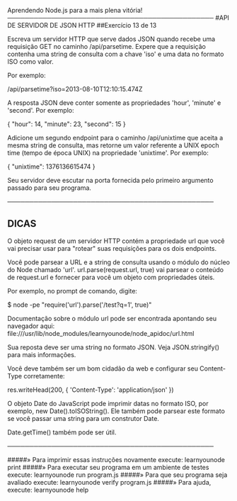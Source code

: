 Aprendendo Node.js para a mais plena vitória!
───────────────────────────────────────────────
#API DE SERVIDOR DE JSON HTTP
##Exercício 13 de 13

Escreva um servidor HTTP que serve dados JSON quando recebe uma requisição GET no caminho /api/parsetime. Expere que a requisição contenha uma string de consulta com a chave 'iso' e uma data no formato ISO como valor.

Por exemplo:

 /api/parsetime?iso=2013-08-10T12:10:15.474Z

A resposta JSON deve conter somente as propriedades 'hour', 'minute' e 'second'. Por exemplo:

   {
     "hour": 14,
     "minute": 23,
     "second": 15
   }

Adicione um segundo endpoint para o caminho /api/unixtime que aceita a mesma string de consulta, mas retorne um valor referente a UNIX epoch time (tempo de época UNIX) na propriedade 'unixtime'. Por exemplo:

   { "unixtime": 1376136615474 }

Seu servidor deve escutar na porta fornecida pelo primeiro argumento passado para seu programa.

───────────────────────────────────────────────

## DICAS

O objeto request de um servidor HTTP contém a propriedade url que você vai precisar usar para "rotear" suas requisições para os dois endpoints.

Você pode parsear a URL e a string de consulta usando o módulo do núcleo do Node chamado 'url'. url.parse(request.url, true) vai parsear o conteúdo de request.url e fornecer para você um objeto com propriedades úteis.

Por exemplo, no prompt de comando, digite:

   $ node -pe "require('url').parse('/test?q=1', true)"

Documentação sobre o módulo url pode ser encontrada apontando seu navegador aqui:
 file:///usr/lib/node_modules/learnyounode/node_apidoc/url.html

Sua reposta deve ser uma string no formato JSON. Veja JSON.stringify() para mais informações.

Você deve também ser um bom cidadão da web e configurar seu Content-Type corretamente:

   res.writeHead(200, { 'Content-Type': 'application/json' })

O objeto Date do JavaScript pode imprimir datas no formato ISO, por exemplo, new Date().toISOString(). Ele também pode parsear este formato se você passar uma string para um construtor Date.

Date.getTime() também pode ser útil.

───────────────────────────────────────────────

#####» Para imprimir essas instruções novamente execute: learnyounode print
#####» Para executar seu programa em um ambiente de testes execute: learnyounode run program.js
#####» Para que seu programa seja avaliado execute: learnyounode verify program.js
#####» Para ajuda, execute: learnyounode help
